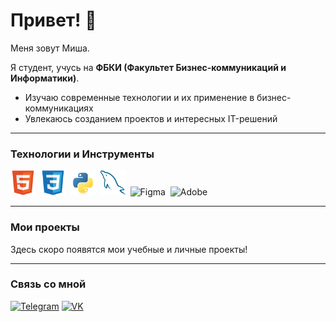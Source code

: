# Привет! 👋

Меня зовут Миша.

Я студент, учусь на **ФБКИ (Факультет Бизнес-коммуникаций и Информатики)**.

*   Изучаю современные технологии и их применение в бизнес-коммуникациях
*   Увлекаюсь созданием проектов и интересных IT-решений

---

### Технологии и Инструменты

<img src="https://raw.githubusercontent.com/devicons/devicon/master/icons/html5/html5-original.svg" title="HTML5" alt="HTML5" width="40" height="40"/>&nbsp;
<img src="https://raw.githubusercontent.com/devicons/devicon/master/icons/css3/css3-original.svg" title="CSS3" alt="CSS3" width="40" height="40"/>&nbsp;
<img src="https://raw.githubusercontent.com/devicons/devicon/master/icons/python/python-original.svg" title="Python" alt="Python" width="40" height="40"/>&nbsp;
<img src="https://raw.githubusercontent.com/devicons/devicon/master/icons/mysql/mysql-original.svg" title="SQL" alt="SQL" width="40" height="40"/>&nbsp;
<img src="https://www.vectorlogo.zone/logos/figma/figma-icon.svg" title="Figma" alt="Figma" width="40" height="40"/>&nbsp;
<img src="https://cdn.jsdelivr.net/gh/devicons/devicon/icons/adobe/adobe-original.svg" title="Adobe" alt="Adobe" width="40" height="40"/>&nbsp;

---

### Мои проекты

Здесь скоро появятся мои учебные и личные проекты!

---

### Связь со мной

[<img src="https://upload.wikimedia.org/wikipedia/commons/8/82/Telegram_logo.svg" alt="Telegram" width="30" height="30">](ваша_ссылка_telegram)
[<img src="https://upload.wikimedia.org/wikipedia/commons/2/21/VK.com-logo.svg" alt="VK" width="30" height="30">](ваша_ссылка_vk)
